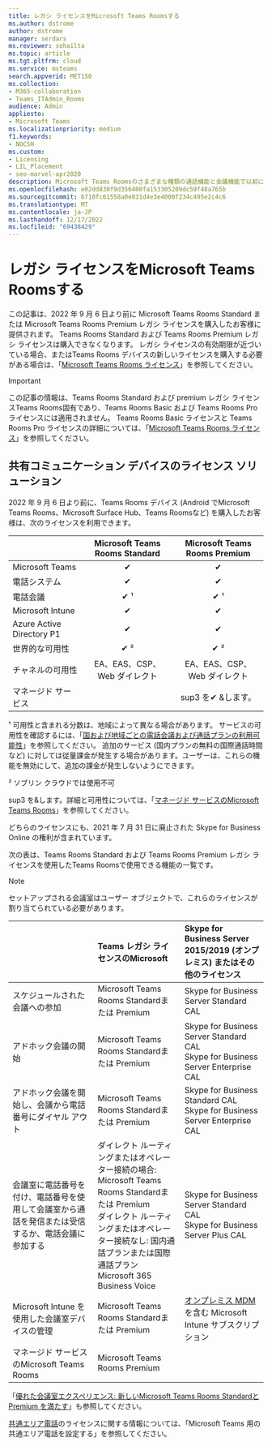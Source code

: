 ```yaml
---
title: レガシ ライセンスをMicrosoft Teams Roomsする
ms.author: dstrome
author: dstrome
manager: serdars
ms.reviewer: sohailta
ms.topic: article
ms.tgt.pltfrm: cloud
ms.service: msteams
search.appverid: MET150
ms.collection:
- M365-collaboration
- Teams_ITAdmin_Rooms
audience: Admin
appliesto:
- Microsoft Teams
ms.localizationpriority: medium
f1.keywords:
- NOCSH
ms.custom:
- Licensing
- LIL_Placement
- seo-marvel-apr2020
description: Microsoft Teams Roomsのさまざまな種類の通話機能と会議機能で以前に利用できるライセンスについて説明し、比較します。
ms.openlocfilehash: e02dd830f9d356400fa153305209dc59f48a765b
ms.sourcegitcommit: b710fc61558a0e031d4e3e4000f234c495e2c4c6
ms.translationtype: MT
ms.contentlocale: ja-JP
ms.lasthandoff: 12/17/2022
ms.locfileid: "69438429"
---
```

# <a name="microsoft-teams-rooms-legacy-licenses"></a>レガシ ライセンスをMicrosoft Teams Roomsする

この記事は、2022 年 9 月 6 日より前に Microsoft Teams Rooms Standard または Microsoft Teams Rooms Premium レガシ ライセンスを購入したお客様に提供されます。 Teams Rooms Standard および Teams Rooms Premium レガシ ライセンスは購入できなくなります。 レガシ ライセンスの有効期限が近づいている場合、またはTeams Rooms デバイスの新しいライセンスを購入する必要がある場合は、「[Microsoft Teams Rooms ライセンス](rooms-licensing.md)」を参照してください。

> [!IMPORTANT]
> この記事の情報は、Teams Rooms Standard および premium レガシ ライセンスTeams Rooms固有であり、Teams Rooms Basic および Teams Rooms Pro ライセンスには適用されません。 Teams Rooms Basic ライセンスと Teams Rooms Pro ライセンスの詳細については、「[Microsoft Teams Rooms ライセンス](rooms-licensing.md)」を参照してください。

## <a name="licensing-solutions-for-shared-communication-devices"></a>共有コミュニケーション デバイスのライセンス ソリューション

2022 年 9 月 6 日より前に、Teams Rooms デバイス (Android でMicrosoft Teams Rooms、Microsoft Surface Hub、Teams Roomsなど) を購入したお客様は、次のライセンスを利用できます。

|&nbsp;|Microsoft Teams Rooms Standard |Microsoft Teams Rooms Premium |
|:--- |:---: |:---: |
|Microsoft Teams|  &#x2714;|  &#x2714;|
|電話システム|  &#x2714;|  &#x2714;|
|電話会議|&#x2714; &sup1;|&#x2714; &sup1;|
|Microsoft Intune|&#x2714;|&#x2714;|  
|Azure Active Directory P1|&#x2714;|&#x2714;| 
|世界的な可用性 | &#x2714; &sup2;| &#x2714; &sup2;|
|チャネルの可用性 | EA、EAS、CSP、 <br/>Web ダイレクト | EA、EAS、CSP、 <br/>Web ダイレクト |
|マネージド サービス | | sup3 を&#x2714; &します。|

&sup1; 可用性と含まれる分数は、地域によって異なる場合があります。 サービスの可用性を確認するには、「[国および地域ごとの電話会議および通話プランの利用可能性](/microsoftteams/country-and-region-availability-for-audio-conferencing-and-calling-plans)」を参照してください。 追加のサービス (国内プランの無料の国際通話時間など) に対しては従量課金が発生する場合があります。ユーザーは、これらの機能を無効にして、追加の課金が発生しないようにできます。  

&sup2; ソブリン クラウドでは使用不可  

sup3 を&します。詳細と可用性については、「[マネージド サービスのMicrosoft Teams Rooms](microsoft-teams-rooms-premium.md)」を参照してください。

どちらのライセンスにも、2021 年 7 月 31 日に廃止された Skype for Business Online の権利が含まれています。

次の表は、Teams Rooms Standard および Teams Rooms Premium レガシ ライセンスを使用したTeams Roomsで使用できる機能の一覧です。
  
> [!NOTE]
> セットアップされる会議室はユーザー オブジェクトで、これらのライセンスが割り当てられている必要があります。

| &nbsp;                                                                                                                 | Teams レガシ ライセンスのMicrosoft                                                                                                                                                                                 | Skype for Business Server 2015/2019 (オンプレミス) またはその他のライセンス                                    |
|:-----------------------------------------------------------------------------------------------------------------------|:---------------------------------------------------------------------------------------------------------------------------------------------------------------------------------------------------------------|:------------------------------------------------------------------------------------------------------|
| スケジュールされた会議への参加                                                                                               | Microsoft Teams Rooms Standardまたは Premium                                                                                                                                                                      | Skype for Business Server Standard CAL                                                                |
| アドホック会議の開始                                                                                             | Microsoft Teams Rooms Standardまたは Premium                                                                                                                                                                      | Skype for Business Server Standard CAL  <br/> Skype for Business Server Enterprise CAL                |
| アドホック会議を開始し、会議から電話番号にダイヤル アウト                                                | Microsoft Teams Rooms Standardまたは Premium                                                                                                                                                                      | Skype for Business Standard CAL  <br/> Skype for Business Server Enterprise CAL                       |
| 会議室に電話番号を付け、電話番号を使用して会議室から通話を発信または受信するか、電話会議に参加する | ダイレクト ルーティングまたはオペレーター接続の場合: Microsoft Teams Rooms Standardまたは Premium<br/>ダイレクト ルーティングまたはオペレーター接続なし: 国内通話プランまたは国際通話プラン<br/>Microsoft 365 Business Voice | Skype for Business Server Standard CAL  <br/> Skype for Business Server Plus CAL                      |
| Microsoft Intune を使用した会議室デバイスの管理                                                                          | Microsoft Teams Rooms Standardまたは Premium                                                                                                                                                                      | [オンプレミス MDM](/configmgr/mdm/plan-design/plan-on-premises-mdm) を含む Microsoft Intune サブスクリプション |
| マネージド サービスのMicrosoft Teams Rooms                                                                                 | Microsoft Teams Rooms Premium                                                                                                                                                                                  |                                                                                                       |

 「[優れた会議室エクスペリエンス: 新しいMicrosoft Teams Rooms Standardと Premium を満たす](https://www.microsoft.com/microsoft-365/blog/2020/07/21/microsoft-teams-meetings-hybrid-workplace-options/)」も参照してください。

 [共通エリア電話](../set-up-common-area-phones.md)のライセンスに関する情報については、「Microsoft Teams 用の共通エリア電話を設定する」を参照してください。
